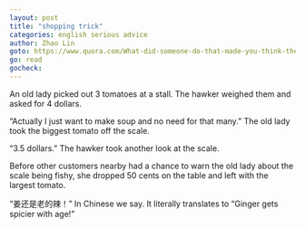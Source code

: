 ```yaml
---
layout: post
title: "shopping trick"
categories: english serious advice
author: Zhao Lin
goto: https://www.quora.com/What-did-someone-do-that-made-you-think-they-were-really-smart/answer/Zhao-Lin-8/?ref=speak.junglestar.org
go: read
gocheck:
---
```

An old lady picked out 3 tomatoes at a stall. The hawker weighed them and asked for 4 dollars.

“Actually I just want to make soup and no need for that many.” The old lady took the biggest tomato off the scale.

“3.5 dollars.” The hawker took another look at the scale.

Before other customers nearby had a chance to warn the old lady about the scale being fishy, she dropped 50 cents on the table and left with the largest tomato.

“姜还是老的辣！” In Chinese we say. It literally translates to “Ginger gets spicier with age!”

